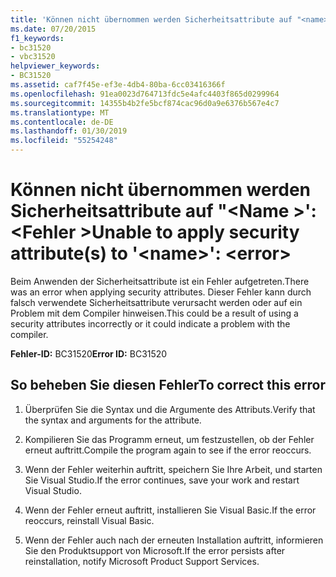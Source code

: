 ```yaml
---
title: 'Können nicht übernommen werden Sicherheitsattribute auf "<name>": <error>'
ms.date: 07/20/2015
f1_keywords:
- bc31520
- vbc31520
helpviewer_keywords:
- BC31520
ms.assetid: caf7f45e-ef3e-4db4-80ba-6cc03416366f
ms.openlocfilehash: 91ea0023d764713fdc5e4afc4403f865d0299964
ms.sourcegitcommit: 14355b4b2fe5bcf874cac96d0a9e6376b567e4c7
ms.translationtype: MT
ms.contentlocale: de-DE
ms.lasthandoff: 01/30/2019
ms.locfileid: "55254248"
---
```

# <a name="unable-to-apply-security-attributes-to-name-error"></a><span data-ttu-id="f7d1b-102">Können nicht übernommen werden Sicherheitsattribute auf "\<Name >': \<Fehler ></span><span class="sxs-lookup"><span data-stu-id="f7d1b-102">Unable to apply security attribute(s) to '\<name>': \<error></span></span>
<span data-ttu-id="f7d1b-103">Beim Anwenden der Sicherheitsattribute ist ein Fehler aufgetreten.</span><span class="sxs-lookup"><span data-stu-id="f7d1b-103">There was an error when applying security attributes.</span></span> <span data-ttu-id="f7d1b-104">Dieser Fehler kann durch falsch verwendete Sicherheitsattribute verursacht werden oder auf ein Problem mit dem Compiler hinweisen.</span><span class="sxs-lookup"><span data-stu-id="f7d1b-104">This could be a result of using a security attributes incorrectly or it could indicate a problem with the compiler.</span></span>  
  
 <span data-ttu-id="f7d1b-105">**Fehler-ID:** BC31520</span><span class="sxs-lookup"><span data-stu-id="f7d1b-105">**Error ID:** BC31520</span></span>  
  
## <a name="to-correct-this-error"></a><span data-ttu-id="f7d1b-106">So beheben Sie diesen Fehler</span><span class="sxs-lookup"><span data-stu-id="f7d1b-106">To correct this error</span></span>  
  
1.  <span data-ttu-id="f7d1b-107">Überprüfen Sie die Syntax und die Argumente des Attributs.</span><span class="sxs-lookup"><span data-stu-id="f7d1b-107">Verify that the syntax and arguments for the attribute.</span></span>  
  
2.  <span data-ttu-id="f7d1b-108">Kompilieren Sie das Programm erneut, um festzustellen, ob der Fehler erneut auftritt.</span><span class="sxs-lookup"><span data-stu-id="f7d1b-108">Compile the program again to see if the error reoccurs.</span></span>  
  
3.  <span data-ttu-id="f7d1b-109">Wenn der Fehler weiterhin auftritt, speichern Sie Ihre Arbeit, und starten Sie Visual Studio.</span><span class="sxs-lookup"><span data-stu-id="f7d1b-109">If the error continues, save your work and restart Visual Studio.</span></span>  
  
4.  <span data-ttu-id="f7d1b-110">Wenn der Fehler erneut auftritt, installieren Sie Visual Basic.</span><span class="sxs-lookup"><span data-stu-id="f7d1b-110">If the error reoccurs, reinstall Visual Basic.</span></span>  
  
5.  <span data-ttu-id="f7d1b-111">Wenn der Fehler auch nach der erneuten Installation auftritt, informieren Sie den Produktsupport von Microsoft.</span><span class="sxs-lookup"><span data-stu-id="f7d1b-111">If the error persists after reinstallation, notify Microsoft Product Support Services.</span></span>  
  

